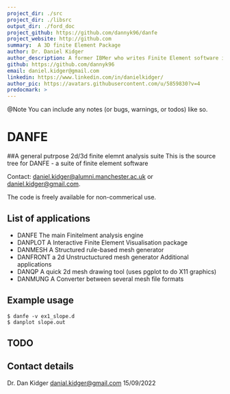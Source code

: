 ```yaml
---
project_dir: ./src
project_dir: ./libsrc
output_dir: ./ford_doc
project_github: https://github.com/dannyk96/danfe
project_website: http://github.com
summary:  A 3D finite Element Package
author: Dr. Daniel Kidger
author_description: A former IBMer who writes Finite Element software in his spare time
github: https://github.com/dannyk96
email: daniel.kidger@gmail.com
linkedin: https://www.linkedin.com/in/danielkidger/
author_pic: https://avatars.githubusercontent.com/u/5859830?v=4
predocmark: >
---
```


@Note
You can include any notes (or bugs, warnings, or todos) like so.


# DANFE 
##A general putrpose 2d/3d finite elemnt analysis suite
This is the source tree for DANFE - a suite of finite element software

Contact:  daniel.kidger@alumni.manchester.ac.uk or daniel.kidger@gmail.com.

The code is freely available for non-commerical use.

## List of applications
- DANFE The main Finitelment analysis engine
- DANPLOT A  Interactive Finite Element Visualisation package
- DANMESH A Structured rule-based mesh generator
- DANFRONT a 2d Unstructuctured mesh generator
Additional applications
- DANQP A quick 2d mesh drawing tool (uses pgplot to do X11 graphics)
- DANMUNG A Converter between several mesh file formats


## Example usage

```
$ danfe -v ex1_slope.d
$ danplot slope.out
```


## TODO

## Contact details

Dr. Dan Kidger
danial.kidger@gmail.com
15/09/2022


